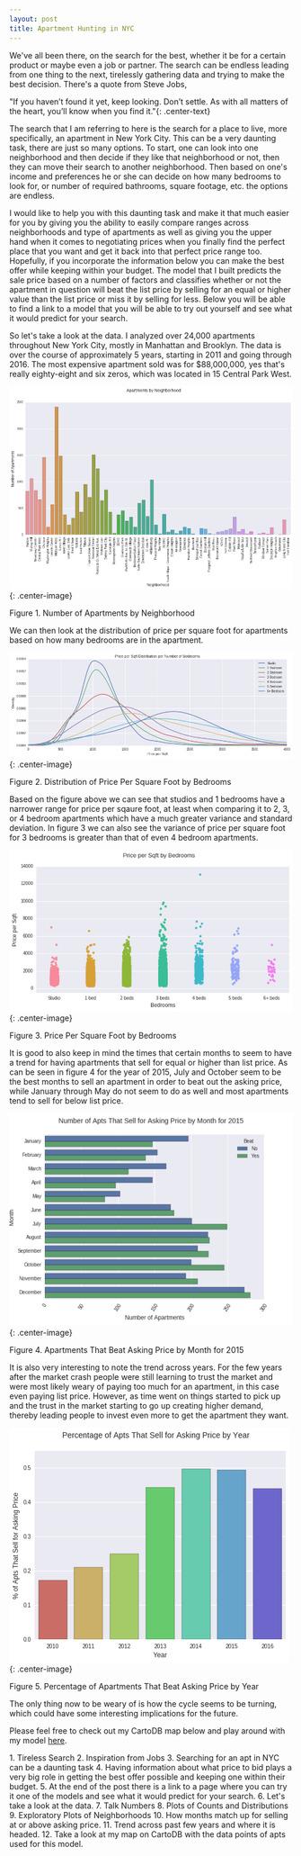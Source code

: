 ```yaml
---
layout: post
title: Apartment Hunting in NYC
---
```




We've all been there, on the search for the best, whether it be for a certain product or maybe even a job or partner. The search can be endless leading from one thing to the next, tirelessly gathering data and trying to make the best decision. There's a quote from Steve Jobs,  

<p class='center-text quote' markdown='1'>
  "If you haven’t found it yet, keep looking. Don’t settle. As with all matters of the heart, you’ll know when you find it."{: .center-text}  
</p>

The search that I am referring to here is the search for a place to live, more specifically, an apartment in New York City. This can be a very daunting task, there are just so many options. To start, one can look into one neighborhood and then decide if they like that neighborhood or not, then they can move their search to another neighborhood. Then based on one's income and preferences he or she can decide on how many bedrooms to look for, or number of required bathrooms, square footage, etc. the options are endless.

I would like to help you with this daunting task and make it that much easier for you by giving you the ability to easily compare ranges across neighborhoods and type of apartments as well as giving you the upper hand when it comes to negotiating prices when you finally find the perfect place that you want and get it back into that perfect price range too. Hopefully, if you incorporate the information below you can make the best offer while keeping within your budget. The model that I built predicts the sale price based on a number of factors and classifies whether or not the apartment in question will beat the list price by selling for an equal or higher value than the list price or miss it by selling for less. Below you will be able to find a link to a model that you will be able to try out yourself and see what it would predict for your search.

So let's take a look at the data. I analyzed over 24,000 apartments throughout New York City, mostly in Manhattan and Brooklyn. The data is over the course of approximately 5 years, starting in 2011 and going through 2016. The most expensive apartment sold was for $88,000,000, yes that's really eighty-eight and six zeros, which was located in 15 Central Park West.

![Number of Apartment by Neighborhood](../images/the_search/apartments_by_neighborhood.png){: .center-image}
<p class='center-text caption' markdown='1'>
  Figure 1. Number of Apartments by Neighborhood
</p>

We can then look at the distribution of price per square foot for apartments based on how many bedrooms are in the apartment.

![Distribution of Price Per Square Foot by Bedrooms](../images/the_search/ppsqft_dist_by_bedrooms.png){: .center-image}
<p class='center-text caption' markdown='1'>
  Figure 2. Distribution of Price Per Square Foot by Bedrooms
</p>

Based on the figure above we can see that studios and 1 bedrooms have a narrower range for price per sqaure foot, at least when comparing it to 2, 3, or 4 bedroom apartments which have a much greater variance and standard deviation. In figure 3 we can also see the variance of price per square foot for 3 bedrooms is greater than that of even 4 bedroom apartments.

![Price Per Square Foot by Bedrooms](../images/the_search/ppsqft_by_bedrooms.png){: .center-image}
<p class='center-text caption' markdown='1'>
  Figure 3. Price Per Square Foot by Bedrooms
</p>

It is good to also keep in mind the times that certain months to seem to have a trend for having apartments that sell for equal or higher than list price. As can be seen in figure 4 for the year of 2015, July and October seem to be the best months to sell an apartment in order to beat out the asking price, while January through May do not seem to do as well and most apartments tend to sell for below list price.

![Apartments That Beat Asking Price by Month for 2015](../images/the_search/beat_by_month_2015.png){: .center-image}
<p class='center-text caption' markdown='1'>
  Figure 4. Apartments That Beat Asking Price by Month for 2015
</p>

It is also very interesting to note the trend across years. For the few years after the market crash people were still learning to trust the market and were most likely weary of paying too much for an apartment, in this case even paying list price. However, as time went on things started to pick up and the trust in the market starting to go up creating higher demand, thereby leading people to invest even more to get the apartment they want.

![Percentage of Apartments That Beat Asking Price by Year](../images/the_search/beat_by_year.png){: .center-image}
<p class='center-text caption' markdown='1'>
  Figure 5. Percentage of Apartments That Beat Asking Price by Year
</p>

The only thing now to be weary of is how the cycle seems to be turning, which could have some interesting implications for the future.

Please feel free to check out my CartoDB map below and play around with my model [here](http://stark-chamber-51964.herokuapp.com).  


<p class='notes' markdown='1'>
  1. Tireless Search
  2. Inspiration from Jobs
  3. Searching for an apt in NYC can be a daunting task
  4. Having information about what price to bid plays a very big role in getting the best offer possible and keeping one within their budget.
  5. At the end of the post there is a link to a page where you can try it one of the models and see what it would predict for your search.
  6. Let's take a look at the data.
  7. Talk Numbers
  8. Plots of Counts and Distributions
  9. Exploratory Plots of Neighborhoods
  10. How months match up for selling at or above asking price.
  11. Trend across past few years and where it is headed.
  12. Take a look at my map on CartoDB with the data points of apts used for this model.
</p>
